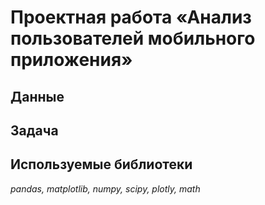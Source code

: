 # Проектная работа «Анализ пользователей мобильного приложения»



## Данные



## Задача



## Используемые библиотеки

*pandas, matplotlib, numpy, scipy, plotly, math*
